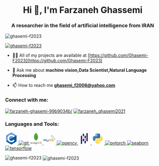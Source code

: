 <h1 align="center">Hi 👋, I'm Farzaneh Ghassemi</h1>
<h3 align="center">A researcher in the field of artificial intelligence from IRAN</h3>

<p align="left"> <img src="https://komarev.com/ghpvc/?username=ghasemi-f2023&label=Profile%20views&color=0e75b6&style=flat" alt="ghasemi-f2023" /> </p>

<p align="left"> <a href="https://github.com/ryo-ma/github-profile-trophy"><img src="https://github-profile-trophy.vercel.app/?username=ghasemi-f2023" alt="ghasemi-f2023" /></a> </p>

- 👨‍💻 All of my projects are available at [https://github.com/Ghasemi-F2023](https://github.com/Ghasemi-F2023)

- 💬 Ask me about **machine vision,Data Scientist,Natural Language Processing**

- 📫 How to reach me **ghasemi_f2006@yahoo.com**

<h3 align="left">Connect with me:</h3>
<p align="left">
<a href="https://linkedin.com/in/farzaneh-ghasemi-99b9034b/" target="blank"><img align="center" src="https://raw.githubusercontent.com/rahuldkjain/github-profile-readme-generator/master/src/images/icons/Social/linked-in-alt.svg" alt="farzaneh-ghasemi-99b9034b/" height="30" width="40" /></a>
<a href="https://instagram.com/farzaneh_ghasemi2021" target="blank"><img align="center" src="https://raw.githubusercontent.com/rahuldkjain/github-profile-readme-generator/master/src/images/icons/Social/instagram.svg" alt="farzaneh_ghasemi2021" height="30" width="40" /></a>
</p>

<h3 align="left">Languages and Tools:</h3>
<p align="left"> <a href="https://www.cprogramming.com/" target="_blank" rel="noreferrer"> <img src="https://raw.githubusercontent.com/devicons/devicon/master/icons/c/c-original.svg" alt="c" width="40" height="40"/> </a> <a href="https://git-scm.com/" target="_blank" rel="noreferrer"> <img src="https://www.vectorlogo.zone/logos/git-scm/git-scm-icon.svg" alt="git" width="40" height="40"/> </a> <a href="https://www.mongodb.com/" target="_blank" rel="noreferrer"> <img src="https://raw.githubusercontent.com/devicons/devicon/master/icons/mongodb/mongodb-original-wordmark.svg" alt="mongodb" width="40" height="40"/> </a> <a href="https://www.mysql.com/" target="_blank" rel="noreferrer"> <img src="https://raw.githubusercontent.com/devicons/devicon/master/icons/mysql/mysql-original-wordmark.svg" alt="mysql" width="40" height="40"/> </a> <a href="https://opencv.org/" target="_blank" rel="noreferrer"> <img src="https://www.vectorlogo.zone/logos/opencv/opencv-icon.svg" alt="opencv" width="40" height="40"/> </a> <a href="https://pandas.pydata.org/" target="_blank" rel="noreferrer"> <img src="https://raw.githubusercontent.com/devicons/devicon/2ae2a900d2f041da66e950e4d48052658d850630/icons/pandas/pandas-original.svg" alt="pandas" width="40" height="40"/> </a> <a href="https://www.python.org" target="_blank" rel="noreferrer"> <img src="https://raw.githubusercontent.com/devicons/devicon/master/icons/python/python-original.svg" alt="python" width="40" height="40"/> </a> <a href="https://pytorch.org/" target="_blank" rel="noreferrer"> <img src="https://www.vectorlogo.zone/logos/pytorch/pytorch-icon.svg" alt="pytorch" width="40" height="40"/> </a> <a href="https://seaborn.pydata.org/" target="_blank" rel="noreferrer"> <img src="https://seaborn.pydata.org/_images/logo-mark-lightbg.svg" alt="seaborn" width="40" height="40"/> </a> <a href="https://www.tensorflow.org" target="_blank" rel="noreferrer"> <img src="https://www.vectorlogo.zone/logos/tensorflow/tensorflow-icon.svg" alt="tensorflow" width="40" height="40"/> </a> </p>

<p><img align="left" src="https://github-readme-stats.vercel.app/api/top-langs?username=ghasemi-f2023&show_icons=true&locale=en&layout=compact" alt="ghasemi-f2023" /></p>

<p>&nbsp;<img align="center" src="https://github-readme-stats.vercel.app/api?username=ghasemi-f2023&show_icons=true&locale=en" alt="ghasemi-f2023" /></p>

